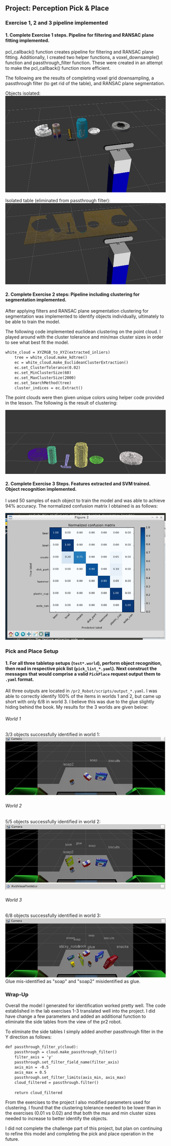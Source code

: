 ## Project: Perception Pick & Place

### Exercise 1, 2 and 3 pipeline implemented
#### 1. Complete Exercise 1 steps. Pipeline for filtering and RANSAC plane fitting implemented.
pcl_callback() function creates pipeline for filtering and RANSAC plane fitting.  Additionally, I created two helper functions, a voxel_downsample() function and passthrough_filter function.  These were created in an attempt to make the pcl_callback() function more efficient.

The following are the results of completing voxel grid downsampling, a passthrough filter (to get rid of the table), and RANSAC plane segmentation.  

Objects isolated:
![exercise1-1](/objects.jpeg)

Isolated table (eliminated from passthrough filter):
![exercise1-1](/table.jpeg)
#### 2. Complete Exercise 2 steps: Pipeline including clustering for segmentation implemented.  
After applying filters and RANSAC plane segmentation clustering for segmentation was implemented to identify objects individually, ultimately to be able to train the model.  

The following code implemented euclidean clustering on the point cloud.  I played around with the cluster tolerance and min/max cluster sizes in order to see what best fit the model.

```
white_cloud = XYZRGB_to_XYZ(extracted_inliers)
    tree = white_cloud.make_kdtree()
    ec = white_cloud.make_EuclideanClusterExtraction()
    ec.set_ClusterTolerance(0.02)
    ec.set_MinClusterSize(60)
    ec.set_MaxClusterSize(2000)
    ec.set_SearchMethod(tree)
    cluster_indices = ec.Extract()
```

The point clouds were then given unique colors using helper code provided in the lesson.  The following is the result of clustering:

![exercise2-1](/clustering.jpeg)

#### 2. Complete Exercise 3 Steps.  Features extracted and SVM trained.  Object recognition implemented.
I used 50 samples of each object to train the model and was able to achieve 94% accuracy.  The normalized confusion matrix I obtained is as follows:

![img-1](/normal_confusion_matrix_exercises.jpeg)


### Pick and Place Setup

#### 1. For all three tabletop setups (`test*.world`), perform object recognition, then read in respective pick list (`pick_list_*.yaml`). Next construct the messages that would comprise a valid `PickPlace` request output them to `.yaml` format.
All three outputs are located in `/pr2_Robot/scripts/output_*.yaml`.  I was able to correctly identify 100% of the items in worlds 1 and 2, but came up short with only 6/8 in world 3.  I believe this was due to the glue slightly hiding behind the book.  My results for the 3 worlds are given below:  

###### World 1
3/3 objects successfully identified in world 1:
![world-1](/world1.jpeg)

###### World 2
5/5 objects successfully identified in world 2:
![world-2](/world2.jpeg)

###### World 3
6/8 objects successfully identified in world 3:
![world-3](/world3.jpeg)
Glue mis-identified as "soap" and "soap2" misidentified as glue.

### Wrap-Up
Overall the model I generated for identification worked pretty well. The code established in the lab exercises 1-3 translated well into the project.  I did have change a few parameters and added an additional function to eliminate the side tables from the view of the pr2 robot.  

To eliminate the side tables I simply added another passthrough filter in the Y direction as follows:
```
def passthrough_filter_y(cloud):
    passthrough = cloud.make_passthrough_filter()
    filter_axis = 'y'
    passthrough.set_filter_field_name(filter_axis)
    axis_min = -0.5
    axis_max = 0.5
    passthrough.set_filter_limits(axis_min, axis_max)
    cloud_filtered = passthrough.filter()

    return cloud_filtered
```

From the exercises to the project I also modified parameters used for clustering.  I found that the clustering tolerance needed to be lower than in the exercises (0.01 vs 0.02) and that both the max and min cluster sizes needed to increase to better identify the objects.

I did not complete the challenge part of this project, but plan on continuing to refine this model and completing the pick and place operation in the future.  



